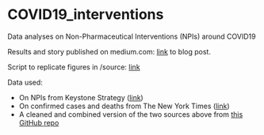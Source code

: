 # COVID19_interventions
Data analyses on Non-Pharmaceutical Interventions (NPIs) around COVID19

Results and story published on medium.com: [link](https://medium.com/@henrike.steimer/what-works-against-the-spread-of-covid-19-c0ecd4888386) to blog post.

Script to replicate figures in /source: [link](https://github.com/HenrikeSteimer/COVID19_interventions/blob/master/source/Descriptives%20on%20NPIs%20for%20COVID-19.ipynb)

Data used:
- On NPIs from Keystone Strategy ([link](https://github.com/Keystone-Strategy/covid19-intervention-data))
- On confirmed cases and deaths from The New York Times ([link](https://github.com/nytimes/covid-19-data))
- A cleaned and combined version of the two sources above from [this GitHub repo](https://github.com/khakieconomics/covid_data)
